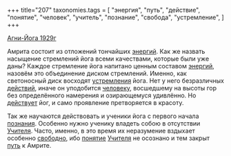+++
title="207"
taxonomies.tags = [
 "энергия",
 "путь",
 "действие",
 "понятие",
 "человек",
 "учитель",
 "познание",
 "свобода",
 "устремление",
]
+++

[Агни-Йога 1929г](/agni/1929)

Амрита состоит из отложений тончайших [энергий](/tags/энергия). Как же назвать насыщение стремлений йога всеми качествами, которые были уже даны? Каждое стремление йога напитано ценным составом [энергий](/tags/энергия), назовём это объединение диском стремлений. Именно, как светоносный диск восходят [устремления](/tags/устремление) йога. Нет у него безразличных [действий](/tags/действие), иначе он уподобится [человеку](/tags/человек), восшедшему на высоты гор без определённого намерения и озирающемуся удивлённо. Но [действует](/tags/действие) йог, и само проявление претворяется в красоту.   

Так же научаются действовать и ученики йога с первого начала [познания](/tags/познание). Особенно нужно ученику владеть собою в отсутствии [Учителя](/tags/учитель). Часто, именно, в это время их неразумение вздыхает особенно [свободно](/tags/свобода), ибо [понятие](/tags/понятие) [Учителя](/tags/учитель) не осознано и тем закрыт [путь](/tags/путь) к Амрите.